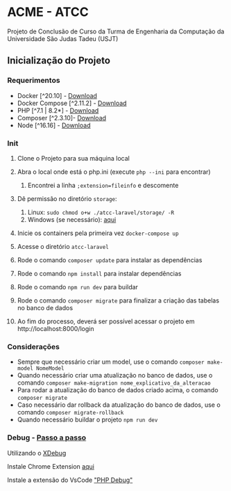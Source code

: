 <!-- https://medium.com/@vhsilva.ap/configurando-laravel-6-nginx-e-postgresql-com-docker-9ad29c53d5 -->

# ACME - ATCC
Projeto de Conclusão de Curso da Turma de Engenharia da Computação da Universidade São Judas Tadeu (USJT)

## Inicialização do Projeto
### Requerimentos
- Docker [^20.10] - [Download](https://docs.docker.com/engine/install/)
- Docker Compose [^2.11.2] - [Download](https://docs.docker.com/compose/install/)
- PHP [^7.1 | 8.2*] - [Download](https://www.php.net/downloads.php)
- Composer [^2.3.10]- [Download](https://getcomposer.org/doc/00-intro.md)
- Node [^16.16] - [Download](https://nodejs.org/en/download/)

### Init
1. Clone o Projeto para sua máquina local
2. Abra o local onde está o php.ini (execute `php --ini` para encontrar)
   1. Encontrei a linha `;extension=fileinfo` e descomente
3. Dê permissão no diretório `storage`:
   1. Linux: `sudo chmod o+w ./atcc-laravel/storage/ -R`
   2. Windows (se necessário): [aqui](https://answers.microsoft.com/en-us/windows/forum/all/give-permissions-to-files-and-folders-in-windows/78ee562c-a21f-4a32-8691-73aac1415373)

4. Inicie os containers pela primeira vez `docker-compose up`
5. Acesse o diretório `atcc-laravel`
6. Rode o comando `composer update` para instalar as dependências
7. Rode o comando `npm install` para instalar dependências
8. Rode o comando `npm run dev` para buildar
9. Rode o comando `composer migrate` para finalizar a criação das tabelas no banco de dados
10. Ao fim do processo, deverá ser possível acessar o projeto em http://localhost:8000/login

### Considerações
- Sempre que necessário criar um model, use o comando `composer make-model NomeModel`
- Quando necessário criar uma atualização no banco de dados, use o comando `composer make-migration nome_explicativo_da_alteracao`
- Para rodar a atualização do banco de dados criado acima, o comando `composer migrate`
- Caso necessário dar rollback da atualização do banco de dados, use o comando `composer migrate-rollback`
- Quando necessário buildar o projeto `npm run dev`

### Debug - [Passo a passo](https://5balloons.info/setting-up-xdebug-using-laravel-valet-and-vscode/) 
Utilizando o [XDebug](https://xdebug.org/docs/install#windows)

Instale Chrome Extension [aqui](https://chrome.google.com/webstore/detail/xdebug-helper/eadndfjplgieldjbigjakmdgkmoaaaoc)

Instale a extensão do VsCode ["PHP Debug"](https://marketplace.visualstudio.com/items?itemName=xdebug.php-debug)


